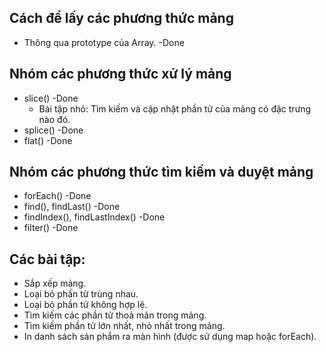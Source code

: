 ## Cách để lấy các phương thức mảng

- Thông qua prototype của Array. -Done

## Nhóm các phương thức xử lý mảng

- slice() -Done
  - Bài tập nhỏ: Tìm kiếm và cập nhật phần tử của mảng có đặc trưng nào đó.
- splice() -Done
- flat() -Done

## Nhóm các phương thức tìm kiếm và duyệt mảng

- forEach() -Done
- find(), findLast() -Done
- findIndex(), findLastIndex() -Done
- filter() -Done

## Các bài tập:

- Sắp xếp mảng.
- Loại bỏ phần tử trùng nhau.
- Loại bỏ phần tử không hợp lệ.
- Tìm kiếm các phần tử thoả mãn trong mảng.
- Tìm kiếm phần tử lớn nhất, nhỏ nhất trong mảng.
- In danh sách sản phẩm ra màn hình (được sử dụng map hoặc forEach).
